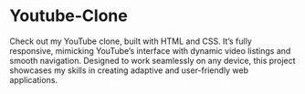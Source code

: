 # Youtube-Clone
Check out my YouTube clone, built with HTML and CSS. It’s fully responsive, mimicking YouTube’s interface with dynamic video listings and smooth navigation. Designed to work seamlessly on any device, this project showcases my skills in creating adaptive and user-friendly web applications.
